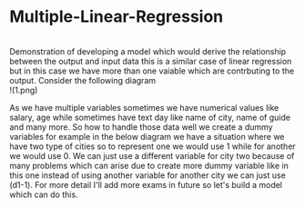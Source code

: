# Multiple-Linear-Regression
<br>
Demonstration of developing a  model which would derive the relationship between the output and input data this is a similar case of
linear regression but in this case we have more than one vaiable which are contrbuting to the output. Consider the following diagram<br>
!(1.png)





As we have multiple variables sometimes we have numerical values like salary, age while sometimes have text day like name of city,
name of guide and many more. So how to handle  those data well we create a dummy variables for example in the below diagram we have
a situation where we have two type of cities so to represent one we would use 1 while for another we would use 0. We can just use a 
different variable for city two because of many problems which can arise due to create more dummy variable like in this one instead 
of using another variable for another city we can just use (d1-1). For more detail I'll add more exams in future so let's build a 
model which can do this.
